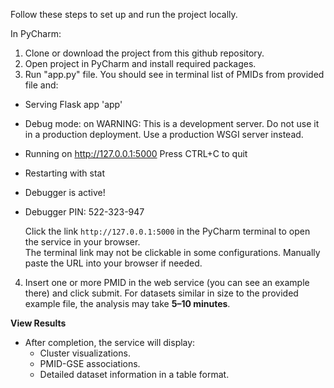 Follow these steps to set up and run the project locally.

In PyCharm:
1. Clone or download the project from this github repository.
2. Open project in PyCharm and install required packages.
3. Run "app.py" file. You should see in terminal list of PMIDs from provided file and:

 * Serving Flask app 'app'
 * Debug mode: on
WARNING: This is a development server. Do not use it in a production deployment. Use a production WSGI server instead.
 * Running on http://127.0.0.1:5000
Press CTRL+C to quit
 * Restarting with stat
 * Debugger is active!
 * Debugger PIN: 522-323-947

   Click the link `http://127.0.0.1:5000` in the PyCharm terminal to open the service in your browser.  
   The terminal link may not be clickable in some configurations. Manually paste the URL into your browser if needed.

4. Insert one or more PMID in the web service (you can see an example there) and click submit. For datasets similar in size to the provided example file, the analysis may take **5–10 minutes**.

**View Results**  
   - After completion, the service will display:
     - Cluster visualizations.
     - PMID-GSE associations.
     - Detailed dataset information in a table format.
